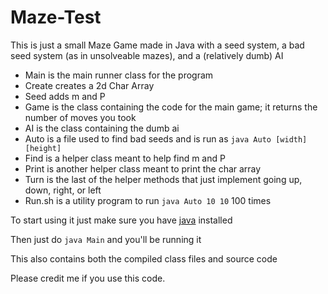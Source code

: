 # Maze-Test
This is just a small Maze Game made in Java with a seed system, a bad seed system (as in unsolveable mazes), and a (relatively dumb) AI
* Main is the main runner class for the program
* Create creates a 2d Char Array
* Seed adds m and P
* Game is the class containing the code for the main game; it returns the number of moves you took
* AI is the class containing the dumb ai
* Auto is a file used to find bad seeds and is run as `java Auto [width] [height]`
* Find is a helper class meant to help find m and P
* Print is another helper class meant to print the char array
* Turn is the last of the helper methods that just implement going up, down, right, or left
* Run.sh is a utility program to run `java Auto 10 10` 100 times

To start using it just make sure you have [java] installed

Then just do `java Main` and you'll be running it

This also contains both the compiled class files and source code

Please credit me if you use this code.

[java]: https://www.java.com/en/download/manual.jsp
